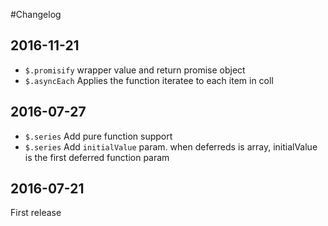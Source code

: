 #Changelog

## 2016-11-21
- `$.promisify` wrapper value and return promise object
- `$.asyncEach` Applies the function iteratee to each item in coll

## 2016-07-27
- `$.series` Add pure function support
- `$.series` Add `initialValue` param. when deferreds is array, initialValue is the first deferred function param

## 2016-07-21
First release
